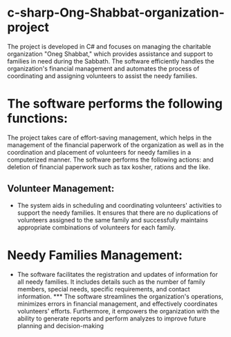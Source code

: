 # c-sharp-Ong-Shabbat-organization-project

The project is developed in C# and focuses on managing the charitable organization "Oneg Shabbat," which provides assistance and support to families in need during the Sabbath.
The software efficiently handles the organization's financial management and automates the process of coordinating and assigning volunteers to assist the needy families.
# The software performs the following functions:
The project takes care of effort-saving management, which helps in the management of the financial paperwork of the organization as well as in the coordination and placement of volunteers for needy families in a computerized manner.
The software performs the following actions:
and deletion of financial paperwork such as tax kosher, rations and the like.
## Volunteer Management:
* The system aids in scheduling and coordinating volunteers' activities to support the needy families. It ensures that there are no duplications of volunteers assigned to the same family and successfully maintains appropriate combinations of volunteers for each family.
# Needy Families Management:
* The software facilitates the registration and updates of information for all needy families. It includes details such as the number of family members, special needs, specific requirements, and contact information.
*** The software streamlines the organization's operations, minimizes errors in financial management, and effectively coordinates volunteers' efforts. Furthermore,
   it empowers the organization with the ability to generate reports and perform analyzes to improve future planning and decision-making
